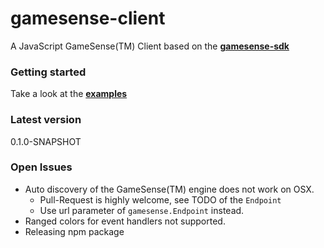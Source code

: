# gamesense-client
A JavaScript GameSense(TM) Client based on the [**gamesense-sdk**](https://github.com/SteelSeries/gamesense-sdk)

### Getting started

Take a look at the [**examples**](https://github.com/cschuller/gamesense-client/tree/master/examples)

### Latest version
0.1.0-SNAPSHOT

### Open Issues
- Auto discovery of the GameSense(TM) engine does not work on OSX.
    - Pull-Request is highly welcome, see TODO of the ```Endpoint```
    - Use url parameter of ```gamesense.Endpoint``` instead.
- Ranged colors for event handlers not supported.
- Releasing npm package
